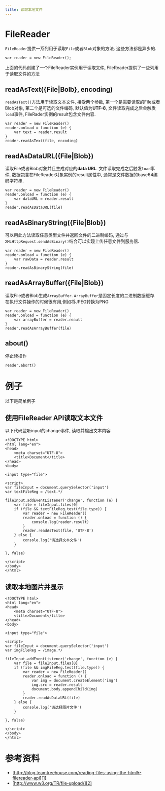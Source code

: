 ```yaml
---
title: 读取本地文件
---
```


# FileReader

`FileReader`提供一系列用于读取`File`或者`Blob`对象的方法. 这些方法都是异步的.

```
var reader = new FileReader();
```

上面的代码创建了一个FileReader实例用于读取文件, FileReader提供了一些列用于读取文件的方法

## readAsText({File|Bolb}, encoding)

`readAsText()`方法用于读取文本文件, 接受两个参数, 第一个是需要读取的File或者Blob对象, 第二个是可选的文件编码, 默认值为**UTF-8**, 文件读取完成之后会触发`load`事件, FileRader实例的result包含文件内容.

```
var reader = new FileReader()
reader.onload = function (e) {
    var text = reader.result
}
reader.readAsText(file, encoding)
```

## readAsDataURL({File|Blob})

读取File或者Blob对象并且生成对应的**data URL**. 文件读取完成之后触发`load`事件, 数据包含在FileReader对象实例的result属性中, 通常是文件数据的base64编码字符串.

```
var reader = new FileReader()
reader.onload = function (e) {
    var dataURL = reader.result
}
reader.readAsDataURL(file)
```

## readAsBinaryString({File|Blob})

可以用此方法读取任意类型文件并返回文件的二进制编码, 通过与`XMLHttpRequest.sendAsBinary()`结合可以实现上传任意文件到服务器.

```
var reader = new FileReader()
reader.onload = function (e) {
    var rawData = reader.result
}
reader.readAsBinaryString(file)
```

## readAsArrayBuffer({File|Blob})

读取File或者Blob生成`ArrayBuffer`. `ArrayBuffer`是固定长度的二进制数据缓存. 在执行文件操作的时候很有用,例如将JPEG转换为PNG

```
var reader = new FileReader()
reader.onload = function (e) {
    var arrayBuffer = reader.reault
}
reader.readAsArrayBuffer(file)
```

## about()

停止读操作

```
reader.abort()
```

# 例子

以下是简单例子

## 使用FileReader API读取文本文件

以下代码监听input的change事件, 读取并输出文本内容

```
<!DOCTYPE html>
<html lang="en">
<head>
    <meta charset="UTF-8">
    <title>Document</title>
</head>
<body>

<input type="file">

<script>
var fileInput = document.querySelector('input')
var textFileReg = /text.*/

fileInput.addEventListener('change', function (e) {
    var file = fileInput.files[0]
    if (file && textFileReg.test(file.type)) {
        var reader = new FileReader()
        reader.onload = function () {
            console.log(reader.result)
        }
        reader.readAsText(file, 'UTF-8')
    } else {
        console.log('请选择文本文件')
    }

}, false)

</script>
</body>
</html>
```

## 读取本地图片并显示

```
<!DOCTYPE html>
<html lang="en">
<head>
    <meta charset="UTF-8">
    <title>Document</title>
</head>
<body>

<input type="file">

<script>
var fileInput = document.querySelector('input')
var imgFileReg = /image.*/

fileInput.addEventListener('change', function (e) {
    var file = fileInput.files[0]
    if (file && imgFileReg.test(file.type)) {
        var reader = new FileReader()
        reader.onload = function () {
            var img = document.createElement('img')
            img.src = reader.result
            document.body.appendChild(img)
        }
        reader.readAsDataURL(file)
    } else {
        console.log('请选择图片文件')
    }

}, false)

</script>
</body>
</html>

```

# 参考资料

- [http://blog.teamtreehouse.com/reading-files-using-the-html5-filereader-api][1]
- [http://www.w3.org/TR/file-upload/][2]


[2]: http://www.w3.org/TR/file-upload/
[1]: http://blog.teamtreehouse.com/reading-files-using-the-html5-filereader-api
